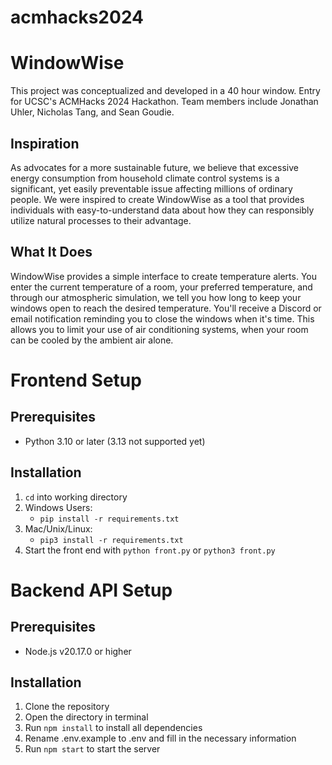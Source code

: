 # acmhacks2024

# WindowWise
This project was conceptualized and developed in a 40 hour window.
Entry for UCSC's ACMHacks 2024 Hackathon.
Team members include Jonathan Uhler, Nicholas Tang, and Sean Goudie.

## Inspiration
As advocates for a more sustainable future, we believe that excessive energy consumption from household climate control systems is a significant, yet easily preventable issue affecting millions of ordinary people. We were inspired to create WindowWise as a tool that provides individuals with easy-to-understand data about how they can responsibly utilize natural processes to their advantage.

## What It Does
WindowWise provides a simple interface to create temperature alerts. You enter the current temperature of a room, your preferred temperature, and through our atmospheric simulation, we tell you how long to keep your windows open to reach the desired temperature. You'll receive a Discord or email notification reminding you to close the windows when it's time. This allows you to limit your use of air conditioning systems, when your room can be cooled by the ambient air alone.

# Frontend Setup

## Prerequisites

-    Python 3.10 or later (3.13 not supported yet)

## Installation

1. `cd` into working directory
2. Windows Users:
     - `pip install -r requirements.txt`
3. Mac/Unix/Linux:
     - `pip3 install -r requirements.txt`
4. Start the front end with `python front.py` or `python3 front.py`

# Backend API Setup

## Prerequisites

-   Node.js v20.17.0 or higher

## Installation

1. Clone the repository
2. Open the directory in terminal
3. Run `npm install` to install all dependencies
4. Rename .env.example to .env and fill in the necessary information
5. Run `npm start` to start the server
